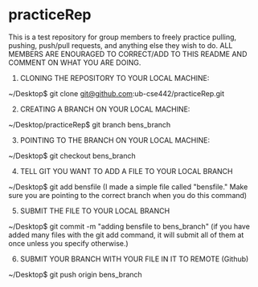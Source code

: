 # practiceRep
This is a test repository for group members to freely practice pulling, pushing, push/pull requests, and anything else they wish to do.
ALL MEMBERS ARE ENOURAGED TO CORRECT/ADD TO THIS README AND COMMENT ON WHAT YOU ARE DOING.

1. CLONING THE REPOSITORY TO YOUR LOCAL MACHINE:

 ~/Desktop$ git clone git@github.com:ub-cse442/practiceRep.git


2. CREATING A BRANCH ON YOUR LOCAL MACHINE:

~/Desktop/practiceRep$ git branch bens_branch


3. POINTING TO THE BRANCH ON YOUR LOCAL MACHINE:
 
~/Desktop$ git checkout bens_branch 


4. TELL GIT YOU WANT TO ADD A FILE TO YOUR LOCAL BRANCH 

~/Desktop$ git add bensfile
(I made a simple file called "bensfile." Make sure you are pointing to the correct branch when you do this command)


5. SUBMIT THE FILE TO YOUR LOCAL BRANCH

 ~/Desktop$ git commit -m "adding bensfile to bens_branch"
(if you have added many files with the git add <file> command, it will submit all of them at once unless you specify otherwise.)


6. SUBMIT YOUR BRANCH WITH YOUR FILE IN IT TO REMOTE (Github)

  ~/Desktop$ git push origin bens_branch

